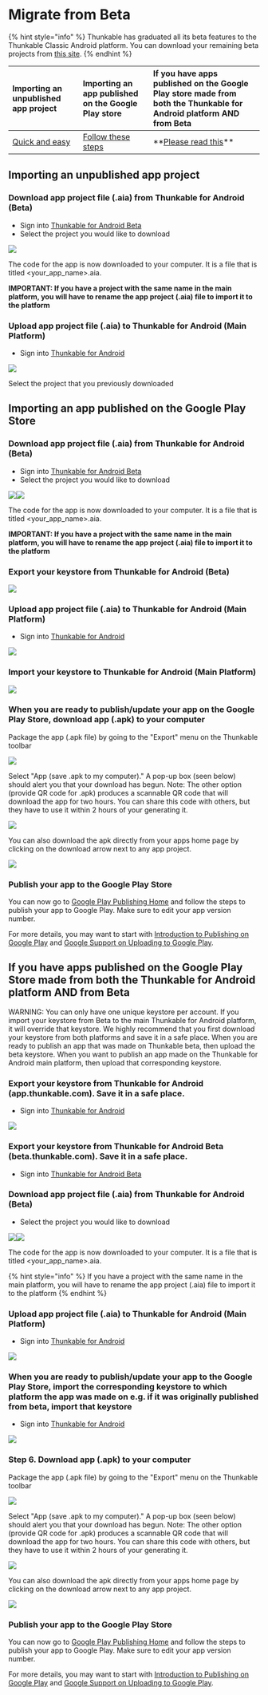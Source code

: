 # Migrate from Beta

{% hint style="info" %}
Thunkable has graduated all its beta features to the Thunkable Classic Android platform. You can download your remaining beta projects from [this site](https://beta-recovery.thunkable.com).
{% endhint %}

| Importing an unpublished app project | Importing an app published on the Google Play store | If you have apps published on the Google Play store made from both the Thunkable for Android platform AND from Beta |
| :--- | :--- | :--- |
| [Quick and easy](migrate-from-beta.md#quick-import) | [Follow these steps](migrate-from-beta.md#publish-import) | \*\*[Please read this](migrate-from-beta.md#migrate-both)\*\* |

## Importing an unpublished app project

### Download app project file \(.aia\) from Thunkable for Android \(Beta\)

* Sign into [Thunkable for Android Beta](https://beta-recovery.thunkable.com)
* Select the project you would like to download 

![](../.gitbook/assets/migrate-fig-1.png)

The code for the app is now downloaded to your computer. It is a file that is titled &lt;your\_app\_name&gt;.aia.

**IMPORTANT: If you have a project with the same name in the main platform, you will have to rename the app project \(.aia\) file to import it to the platform**

### Upload app project file \(.aia\) to Thunkable for Android \(Main Platform\)

* Sign into [Thunkable for Android](https://app.thunkable.com)

![](../.gitbook/assets/legacy.png)

Select the project that you previously downloaded

## Importing an app published on the Google Play Store

### Download app project file \(.aia\) from Thunkable for Android \(Beta\)

* Sign into [Thunkable for Android Beta](https://beta.thunkable.com)
* Select the project you would like to download 

![](../.gitbook/assets/migrate-fig-1%20%281%29.png)![](https://github.com/thunkable/thunkable-docs/tree/4a752596e288fca776105e94dc5e863bb9a3e25a/assets/import-fig-9.png)

The code for the app is now downloaded to your computer. It is a file that is titled &lt;your\_app\_name&gt;.aia.

**IMPORTANT: If you have a project with the same name in the main platform, you will have to rename the app project \(.aia\) file to import it to the platform**

### Export your keystore from Thunkable for Android \(Beta\)  <a id="exporting-your-keystore-from-mit-app-inventor"></a>

![](../.gitbook/assets/migrate-fig-3.png)

### Upload app project file \(.aia\) to Thunkable for Android \(Main Platform\)

* Sign into [Thunkable for Android](https://app.thunkable.com)

![](../.gitbook/assets/legacy%20%281%29.png)

### Import your keystore to Thunkable for Android \(Main Platform\)  <a id="exporting-your-keystore-from-mit-app-inventor"></a>

![](../.gitbook/assets/migrate-fig-4.png)

### When you are ready to publish/update your app on the Google Play Store, download app \(.apk\) to your computer

Package the app \(.apk file\) by going to the "Export" menu on the Thunkable toolbar

![](https://thunkable.com/explore/img/share/Build_Dropdown.png)

Select "App \(save .apk to my computer\)." A pop-up box \(seen below\) should alert you that your download has begun. Note: The other option \(provide QR code for .apk\) produces a scannable QR code that will download the app for two hours. You can share this code with others, but they have to use it within 2 hours of your generating it.

![](https://thunkable.com/explore/img/share/Build_Popup.png)

You can also download the apk directly from your apps home page by clicking on the download arrow next to any app project.

![](https://thunkable.com/explore/img/share/download_apk.png)

### Publish your app to the Google Play Store  <a id="exporting-your-keystore-from-mit-app-inventor"></a>

You can now go to [Google Play Publishing Home](https://play.google.com/apps/publish/signup/) and follow the steps to publish your app to Google Play. Make sure to edit your app version number.

For more details, you may want to start with [Introduction to Publishing on Google Play](https://developer.android.com/distribute/tools/launch-checklist.html) and [Google Support on Uploading to Google Play](https://support.google.com/googleplay/android-developer/answer/113469?hl=en&topic=2365624&ctx=topic).

## If you have apps published on the Google Play Store made from both the Thunkable for Android platform AND from Beta

WARNING: You can only have one unique keystore per account. If you import your keystore from Beta to the main Thunkable for Android platform, it will override that keystore. We highly recommend that you first download your keystore from both platforms and save it in a safe place. When you are ready to publish an app that was made on Thunkable beta, then upload the beta keystore. When you want to publish an app made on the Thunkable for Android main platform, then upload that corresponding keystore.

### Export your keystore from Thunkable for Android \(app.thunkable.com\). Save it in a safe place.

* Sign into [Thunkable for Android](https://app.thunkable.com)

![](../.gitbook/assets/migrate-fig-3%20%281%29.png)

### Export your keystore from Thunkable for Android Beta \(beta.thunkable.com\). Save it in a safe place.

* Sign into [Thunkable for Android Beta](https://beta-recovery.thunkable.com)

### Download app project file \(.aia\) from Thunkable for Android \(Beta\)

* Select the project you would like to download 

![](../.gitbook/assets/migrate-fig-1%20%282%29.png)![](https://github.com/thunkable/thunkable-docs/tree/4a752596e288fca776105e94dc5e863bb9a3e25a/assets/import-fig-9.png)

The code for the app is now downloaded to your computer. It is a file that is titled &lt;your\_app\_name&gt;.aia.

{% hint style="info" %}
If you have a project with the same name in the main platform, you will have to rename the app project \(.aia\) file to import it to the platform
{% endhint %}

### Upload app project file \(.aia\) to Thunkable for Android \(Main Platform\)

* Sign into [Thunkable for Android](https://app.thunkable.com)

![](../.gitbook/assets/migrate-fig-2.png)

### When you are ready to publish/update your app to the Google Play Store, import the corresponding keystore to which platform the app was made on e.g. if it was originally published from beta, import that keystore

* Sign into [Thunkable for Android](https://app.thunkable.com)

![](../.gitbook/assets/migrate-fig-4%20%281%29.png)

### Step 6. Download app \(.apk\) to your computer

Package the app \(.apk file\) by going to the "Export" menu on the Thunkable toolbar

![](https://thunkable.com/explore/img/share/Build_Dropdown.png)

Select "App \(save .apk to my computer\)." A pop-up box \(seen below\) should alert you that your download has begun. Note: The other option \(provide QR code for .apk\) produces a scannable QR code that will download the app for two hours. You can share this code with others, but they have to use it within 2 hours of your generating it.

![](https://thunkable.com/explore/img/share/Build_Popup.png)

You can also download the apk directly from your apps home page by clicking on the download arrow next to any app project.

![](https://thunkable.com/explore/img/share/download_apk.png)

### Publish your app to the Google Play Store  <a id="exporting-your-keystore-from-mit-app-inventor"></a>

You can now go to [Google Play Publishing Home](https://play.google.com/apps/publish/signup/) and follow the steps to publish your app to Google Play. Make sure to edit your app version number.

For more details, you may want to start with [Introduction to Publishing on Google Play](https://developer.android.com/distribute/tools/launch-checklist.html) and [Google Support on Uploading to Google Play](https://support.google.com/googleplay/android-developer/answer/113469?hl=en&topic=2365624&ctx=topic).

